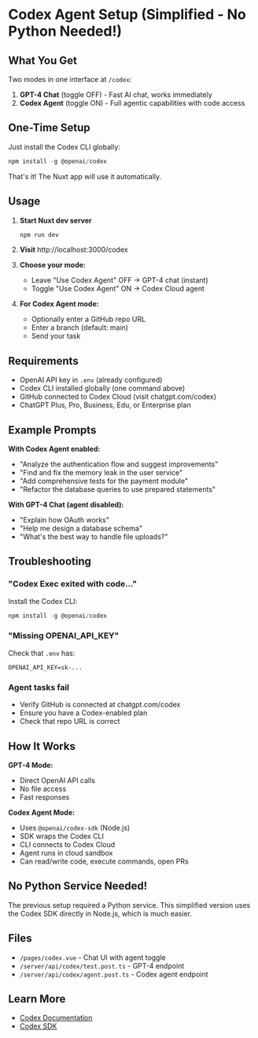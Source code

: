 # Codex Agent Setup (Simplified - No Python Needed!)

## What You Get

Two modes in one interface at `/codex`:

1. **GPT-4 Chat** (toggle OFF) - Fast AI chat, works immediately
2. **Codex Agent** (toggle ON) - Full agentic capabilities with code access

## One-Time Setup

Just install the Codex CLI globally:

```powershell
npm install -g @openai/codex
```

That's it! The Nuxt app will use it automatically.

## Usage

1. **Start Nuxt dev server**
   ```powershell
   npm run dev
   ```

2. **Visit** http://localhost:3000/codex

3. **Choose your mode:**
   - Leave "Use Codex Agent" OFF → GPT-4 chat (instant)
   - Toggle "Use Codex Agent" ON → Codex Cloud agent

4. **For Codex Agent mode:**
   - Optionally enter a GitHub repo URL
   - Enter a branch (default: main)
   - Send your task

## Requirements

- OpenAI API key in `.env` (already configured)
- Codex CLI installed globally (one command above)
- GitHub connected to Codex Cloud (visit chatgpt.com/codex)
- ChatGPT Plus, Pro, Business, Edu, or Enterprise plan

## Example Prompts

**With Codex Agent enabled:**
- "Analyze the authentication flow and suggest improvements"
- "Find and fix the memory leak in the user service"
- "Add comprehensive tests for the payment module"
- "Refactor the database queries to use prepared statements"

**With GPT-4 Chat (agent disabled):**
- "Explain how OAuth works"
- "Help me design a database schema"
- "What's the best way to handle file uploads?"

## Troubleshooting

### "Codex Exec exited with code..."
Install the Codex CLI:
```powershell
npm install -g @openai/codex
```

### "Missing OPENAI_API_KEY"
Check that `.env` has:
```
OPENAI_API_KEY=sk-...
```

### Agent tasks fail
- Verify GitHub is connected at chatgpt.com/codex
- Ensure you have a Codex-enabled plan
- Check that repo URL is correct

## How It Works

**GPT-4 Mode:**
- Direct OpenAI API calls
- No file access
- Fast responses

**Codex Agent Mode:**
- Uses `@openai/codex-sdk` (Node.js)
- SDK wraps the Codex CLI
- CLI connects to Codex Cloud
- Agent runs in cloud sandbox
- Can read/write code, execute commands, open PRs

## No Python Service Needed!

The previous setup required a Python service. This simplified version uses the Codex SDK directly in Node.js, which is much easier.

## Files

- `/pages/codex.vue` - Chat UI with agent toggle
- `/server/api/codex/test.post.ts` - GPT-4 endpoint
- `/server/api/codex/agent.post.ts` - Codex agent endpoint

## Learn More

- [Codex Documentation](https://developers.openai.com/codex)
- [Codex SDK](https://developers.openai.com/codex/sdk)
